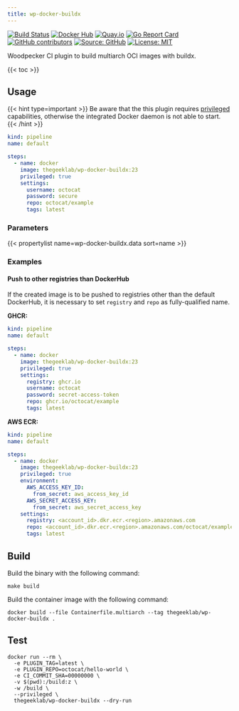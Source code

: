 ```yaml
---
title: wp-docker-buildx
---
```


[![Build Status](https://ci.thegeeklab.de/api/badges/thegeeklab/wp-docker-buildx/status.svg)](https://ci.thegeeklab.de/repos/thegeeklab/wp-docker-buildx)
[![Docker Hub](https://img.shields.io/badge/dockerhub-latest-blue.svg?logo=docker&logoColor=white)](https://hub.docker.com/r/thegeeklab/wp-docker-buildx)
[![Quay.io](https://img.shields.io/badge/quay-latest-blue.svg?logo=docker&logoColor=white)](https://quay.io/repository/thegeeklab/wp-docker-buildx)
[![Go Report Card](https://goreportcard.com/badge/github.com/thegeeklab/wp-docker-buildx)](https://goreportcard.com/report/github.com/thegeeklab/wp-docker-buildx)
[![GitHub contributors](https://img.shields.io/github/contributors/thegeeklab/wp-docker-buildx)](https://github.com/thegeeklab/wp-docker-buildx/graphs/contributors)
[![Source: GitHub](https://img.shields.io/badge/source-github-blue.svg?logo=github&logoColor=white)](https://github.com/thegeeklab/wp-docker-buildx)
[![License: MIT](https://img.shields.io/github/license/thegeeklab/wp-docker-buildx)](https://github.com/thegeeklab/wp-docker-buildx/blob/main/LICENSE)

Woodpecker CI plugin to build multiarch OCI images with buildx.

<!-- prettier-ignore-start -->
<!-- spellchecker-disable -->
{{< toc >}}
<!-- spellchecker-enable -->
<!-- prettier-ignore-end -->

## Usage

{{< hint type=important >}}
Be aware that the this plugin requires [privileged](https://woodpecker-ci.org/docs/usage/workflow-syntax#privileged-mode) capabilities, otherwise the integrated Docker daemon is not able to start.
{{< /hint >}}

```yaml
kind: pipeline
name: default

steps:
  - name: docker
    image: thegeeklab/wp-docker-buildx:23
    privileged: true
    settings:
      username: octocat
      password: secure
      repo: octocat/example
      tags: latest
```

### Parameters

<!-- prettier-ignore-start -->
<!-- spellchecker-disable -->
{{< propertylist name=wp-docker-buildx.data sort=name >}}
<!-- spellchecker-enable -->
<!-- prettier-ignore-end -->

### Examples

#### Push to other registries than DockerHub

If the created image is to be pushed to registries other than the default DockerHub, it is necessary to set `registry` and `repo` as fully-qualified name.

**GHCR:**

```yaml
kind: pipeline
name: default

steps:
  - name: docker
    image: thegeeklab/wp-docker-buildx:23
    privileged: true
    settings:
      registry: ghcr.io
      username: octocat
      password: secret-access-token
      repo: ghcr.io/octocat/example
      tags: latest
```

**AWS ECR:**

```yaml
kind: pipeline
name: default

steps:
  - name: docker
    image: thegeeklab/wp-docker-buildx:23
    privileged: true
    environment:
      AWS_ACCESS_KEY_ID:
        from_secret: aws_access_key_id
      AWS_SECRET_ACCESS_KEY:
        from_secret: aws_secret_access_key
    settings:
      registry: <account_id>.dkr.ecr.<region>.amazonaws.com
      repo: <account_id>.dkr.ecr.<region>.amazonaws.com/octocat/example
      tags: latest
```

## Build

Build the binary with the following command:

```shell
make build
```

Build the container image with the following command:

```shell
docker build --file Containerfile.multiarch --tag thegeeklab/wp-docker-buildx .
```

## Test

```shell
docker run --rm \
  -e PLUGIN_TAG=latest \
  -e PLUGIN_REPO=octocat/hello-world \
  -e CI_COMMIT_SHA=00000000 \
  -v $(pwd):/build:z \
  -w /build \
  --privileged \
  thegeeklab/wp-docker-buildx --dry-run
```
